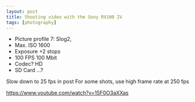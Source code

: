 ```yaml
---
layout: post
title: Shooting video with the Sony RX100 IV
tags: [photography]
---
```


- Picture profile 7: Slog2, 
- Max. ISO 1600
- Exposure +2 stops
- 100 FPS 100 Mbit
- Codec? HD
- SD Card ...?

Slow down to 25 fps in post
For some shots, use high frame rate at 250 fps


https://www.youtube.com/watch?v=15F0O3aXXas
